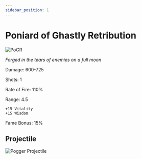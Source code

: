 ```yaml
---
sidebar_position: 1
---
```


# Poniard of Ghastly Retribution

![PoGR](https://vwiki.valorserver.com/api/item/picture/poniard%20of%20ghastly%20retribution)

<i>Forged in the tears of enemies on a full moon</i>

Damage: 600-725

Shots: 1

Rate of Fire: 110%

Range: 4.5

    +15 Vitality
    +15 Wisdom
    
Fame Bonus: 15%

## Projectile

![Pogger Projectile](https://cdn.discordapp.com/attachments/953134990428868629/981713840511266827/poniard.gif)
